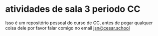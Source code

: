 # atividades de sala 3 periodo CC
Isso é um repositório pessoal do curso de CC, antes de pegar qualquer coisa dele por favor falar comigo no email jsn@cesar.school
